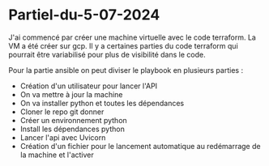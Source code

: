 # Partiel-du-5-07-2024

J'ai commencé par créer une machine virtuelle avec le code terraform. La VM a été créer sur gcp. Il y a certaines parties du code terraform qui pourrait être variabilisé pour plus de visibilité dans le code.

Pour la partie ansible on peut diviser le playbook en plusieurs parties : 

- Création d'un utilisateur pour lancer l'API
- On va mettre à jour la machine 
- On va installer python et toutes les dépendances
- Cloner le repo git donner
- Créer un environnement python
- Install les dépendances python
- Lancer l'api avec Uvicorn
- Création d'un fichier pour le lancement automatique au redémarrage de la machine et l'activer
